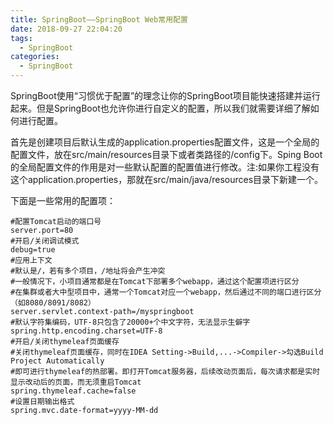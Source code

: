 ```yaml
---
title: SpringBoot——SpringBoot Web常用配置
date: 2018-09-27 22:04:20
tags: 
  - SpringBoot
categories: 
  - SpringBoot
---
```


SpringBoot使用“习惯优于配置”的理念让你的SpringBoot项目能快速搭建并运行起来。但是SpringBoot也允许你进行自定义的配置，所以我们就需要详细了解如何进行配置。

<!--more-->

首先是创建项目后默认生成的application.properties配置文件，这是一个全局的配置文件，放在src/main/resources目录下或者类路径的/config下。Sping Boot的全局配置文件的作用是对一些默认配置的配置值进行修改。注:如果你工程没有这个application.properties，那就在src/main/java/resources目录下新建一个。

下面是一些常用的配置项：
```
#配置Tomcat启动的端口号
server.port=80
#开启/关闭调试模式
debug=true
#应用上下文
#默认是/，若有多个项目，/地址将会产生冲突
#一般情况下，小项目通常都是在Tomcat下部署多个webapp，通过这个配置项进行区分
#在集群或者大中型项目中，通常一个Tomcat对应一个webapp，然后通过不同的端口进行区分（如8080/8091/8082）
server.servlet.context-path=/myspringboot
#默认字符集编码，UTF-8只包含了20000+个中文字符，无法显示生僻字
spring.http.encoding.charset=UTF-8
#开启/关闭thymeleaf页面缓存
#关闭thymeleaf页面缓存，同时在IDEA Setting->Build,...->Compiler->勾选Build Project Automatically
#即可进行thymeleaf的热部署。即打开Tomcat服务器，后续改动页面后，每次请求都是实时显示改动后的页面，而无须重启Tomcat
spring.thymeleaf.cache=false
#设置日期输出格式
spring.mvc.date-format=yyyy-MM-dd
```